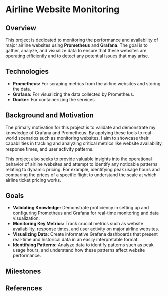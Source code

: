 # Airline Website Monitoring

## Overview
This project is dedicated to monitoring the performance and availability of major airline websites using **Prometheus** and **Grafana**. The goal is to gather, analyze, and visualize data to ensure that these websites are operating efficiently and to detect any potential issues that may arise.

## Technologies

- **Prometheus:** For scraping metrics from the airline websites and storing the data.
- **Grafana:** For visualizing the data collected by Prometheus.
- **Docker:** For containerizing the services.

## Background and Motivation

The primary motivation for this project is to validate and demonstrate my knowledge of Grafana and Prometheus. By applying these tools to real-world scenarios such as monitoring websites, I aim to showcase their capabilities in tracking and analyzing critical metrics like website availability, response times, and user activity patterns.

This project also seeks to provide valuable insights into the operational behavior of airline websites and attempt to identify any noticable patterns relating to dynamic pricing. For example, identifying peak usage hours and comparing the prices of a specific flight to understand the scale at which airline ticket pricing works.

## Goals

- **Validating Knowledge:** Demonstrate proficiency in setting up and configuring Prometheus and Grafana for real-time monitoring and data visualization.
- **Monitoring Key Metrics:** Track crucial metrics such as website availability, response times, and user activity on major airline websites.
- **Visualizing Data:** Create informative Grafana dashboards that present real-time and historical data in an easily interpretable format.
- **Identifying Patterns:** Analyze data to identify patterns such as peak usage hours, and understand how these patterns affect website performance.

## Milestones

## References
